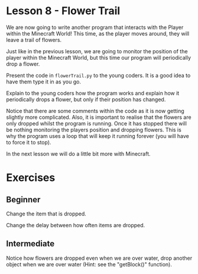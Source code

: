 # Lesson 8 - Flower Trail

We are now going to write another program that interacts with the Player within the Minecraft World! This time, as the player moves around, they will leave a trail of flowers.

Just like in the previous lesson, we are going to monitor the position of the player within the Minecraft World, but this time our program will periodically drop a flower.

Present the code in `flowerTrail.py` to the young coders. It is a good idea to have them type it in as you go.

Explain to the young coders how the program works and explain how it periodically drops a flower, but only if their position has changed.

Notice that there are some comments within the code as it is now getting slightly more complicated. Also, it is important to realise that the flowers are only dropped whilst the program is running. Once it has stopped there will be nothing monitoring the players position and dropping flowers. This is why the program uses a loop that will keep it running forever (you will have to force it to stop).

In the next lesson we will do a little bit more with Minecraft.

# Exercises

## Beginner

Change the item that is dropped.

Change the delay between how often items are dropped.

## Intermediate

Notice how flowers are dropped even when we are over water, drop another object when we are over water (Hint: see the "getBlock()" function).

